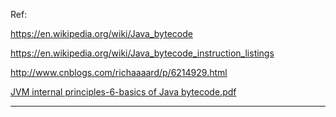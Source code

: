 Ref:

https://en.wikipedia.org/wiki/Java_bytecode

https://en.wikipedia.org/wiki/Java_bytecode_instruction_listings

http://www.cnblogs.com/richaaaard/p/6214929.html

[JVM internal principles-6-basics of Java bytecode.pdf](https://github.com/dineshbhagat/design-patterns-in-java/files/2495609/JVM.internal.principles-6-basics.of.Java.bytecode.pdf)

---------------------------------------------------------------------------------------------------
